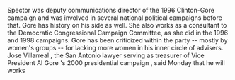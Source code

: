 Spector was deputy communications director of the 1996 Clinton-Gore campaign and was involved in several national political campaigns before that.
Gore has history on his side as well.
She also works as a consultant to the Democratic Congressional Campaign Committee, as she did in the 1996 and 1998 campaigns.
Gore has been criticized within the party -- mostly by women's groups -- for lacking more women in his inner circle of advisers.
Jose Villarreal , the San Antonio lawyer serving as treasurer of Vice President Al Gore 's 2000 presidential campaign , said Monday that he will works 